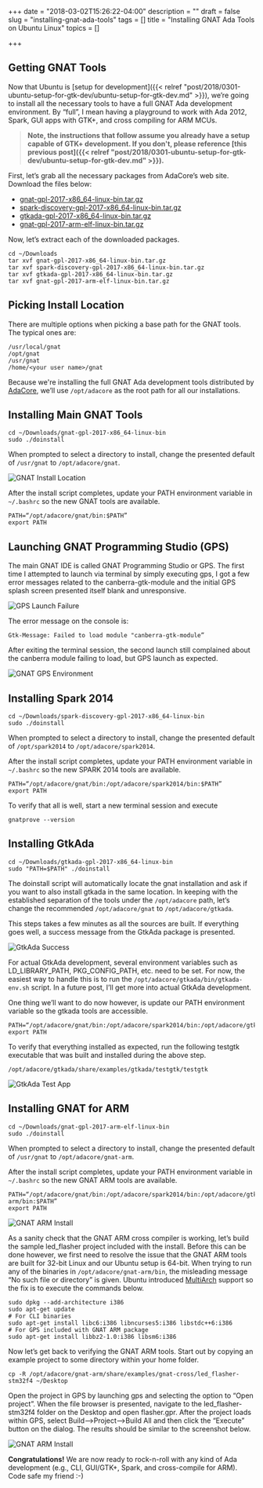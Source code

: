 +++
date = "2018-03-02T15:26:22-04:00"
description = ""
draft = false
slug = "installing-gnat-ada-tools"
tags = []
title = "Installing GNAT Ada Tools on Ubuntu Linux"
topics = []

+++

## Getting GNAT Tools

Now that Ubuntu is [setup for development]({{< relref "post/2018/0301-ubuntu-setup-for-gtk-dev/ubuntu-setup-for-gtk-dev.md" >}}), we’re going to install all the necessary tools to have a full GNAT Ada development environment. By “full”, I mean having a playground to work with Ada 2012, Spark, GUI apps with GTK+, and cross compiling for ARM MCUs.

> **Note, the instructions that follow assume you already have a setup capable of GTK+ development. If you don't, please reference [this previous post]({{< relref "post/2018/0301-ubuntu-setup-for-gtk-dev/ubuntu-setup-for-gtk-dev.md" >}}).**

First, let’s grab all the necessary packages from AdaCore’s web site. Download the files below:

- [gnat-gpl-2017-x86_64-linux-bin.tar.gz](http://mirrors.cdn.adacore.com/art/591c6d80c7a447af2deed1d7)
- [spark-discovery-gpl-2017-x86_64-linux-bin.tar.gz](http://mirrors.cdn.adacore.com/art/592c5299c7a447388d5c991d)
- [gtkada-gpl-2017-x86_64-linux-bin.tar.gz](http://mirrors.cdn.adacore.com/art/591af522c7a4473fcbb15524)
- [gnat-gpl-2017-arm-elf-linux-bin.tar.gz](http://mirrors.cdn.adacore.com/art/591c6413c7a447af2deed0e3)

Now, let’s extract each of the downloaded packages.

```
cd ~/Downloads
tar xvf gnat-gpl-2017-x86_64-linux-bin.tar.gz
tar xvf spark-discovery-gpl-2017-x86_64-linux-bin.tar.gz
tar xvf gtkada-gpl-2017-x86_64-linux-bin.tar.gz
tar xvf gnat-gpl-2017-arm-elf-linux-bin.tar.gz
```

## Picking Install Location

There are multiple options when picking a base path for the GNAT tools. The typical ones are:

```
/usr/local/gnat
/opt/gnat
/usr/gnat
/home/<your user name>/gnat
```

Because we're installing the full GNAT Ada development tools distributed by [AdaCore](https://www.adacore.com/), we’ll use `/opt/adacore` as the root path for all our installations.

## Installing Main GNAT Tools

```
cd ~/Downloads/gnat-gpl-2017-x86_64-linux-bin
sudo ./doinstall
```

When prompted to select a directory to install, change the presented default of `/usr/gnat` to `/opt/adacore/gnat`.

![GNAT Install Location](/post/2018/0303-installing-gnat-ada-tools/gnat_install_location.png)

After the install script completes, update your PATH environment variable in `~/.bashrc` so the new GNAT tools are available.

```
PATH=“/opt/adacore/gnat/bin:$PATH”
export PATH
```

## Launching GNAT Programming Studio (GPS)

The main GNAT IDE is called GNAT Programming Studio or GPS. The first time I attempted to launch via terminal by simply executing gps, I got a few error messages related to the canberra-gtk-module and the initial GPS splash screen presented itself blank and unresponsive.

![GPS Launch Failure](/post/2018/0303-installing-gnat-ada-tools/gps_launch_failure.png)

The error message on the console is:

```
Gtk-Message: Failed to load module "canberra-gtk-module”
```

After exiting the terminal session, the second launch still complained about the canberra module failing to load, but GPS launch as expected.

![GNAT GPS Environment](/post/2018/0303-installing-gnat-ada-tools/gnat_gps.png)

## Installing Spark 2014

```
cd ~/Downloads/spark-discovery-gpl-2017-x86_64-linux-bin
sudo ./doinstall
```

When prompted to select a directory to install, change the presented default of `/opt/spark2014` to `/opt/adacore/spark2014`.

After the install script completes, update your PATH environment variable in `~/.bashrc` so the new SPARK 2014 tools are available.

```
PATH=“/opt/adacore/gnat/bin:/opt/adacore/spark2014/bin:$PATH”
export PATH
```

To verify that all is well, start a new terminal session and execute

```
gnatprove --version
```

## Installing GtkAda

```
cd ~/Downloads/gtkada-gpl-2017-x86_64-linux-bin
sudo "PATH=$PATH" ./doinstall
```

The doinstall script will automatically locate the gnat installation and ask if you want to also install gtkada in the same location. In keeping with the established separation of the tools under the `/opt/adacore` path, let’s change the recommended `/opt/adacore/gnat` to `/opt/adacore/gtkada`.

This steps takes a few minutes as all the sources are built. If everything goes well, a success message from the GtkAda package is presented.

![GtkAda Success](/post/2018/0303-installing-gnat-ada-tools/gtkada_success.png)

For actual GtkAda development, several environment variables such as LD_LIBRARY_PATH, PKG_CONFIG_PATH, etc. need to be set. For now, the easiest way to handle this is to run the `/opt/adacore/gtkada/bin/gtkada-env.sh` script. In a future post, I’ll get more into actual GtkAda development.

One thing we’ll want to do now however, is update our PATH environment variable so the gtkada tools are accessible.

```
PATH=“/opt/adacore/gnat/bin:/opt/adacore/spark2014/bin:/opt/adacore/gtkada/bin:$PATH”
export PATH
```

To verify that everything installed as expected, run the following testgtk executable that was built and installed during the above step.

```
/opt/adacore/gtkada/share/examples/gtkada/testgtk/testgtk
```

![GtkAda Test App](/post/2018/0303-installing-gnat-ada-tools/testgtkada.png)

## Installing GNAT for ARM

```
cd ~/Downloads/gnat-gpl-2017-arm-elf-linux-bin
sudo ./doinstall
```

When prompted to select a directory to install, change the presented default of `/usr/gnat` to `/opt/adacore/gnat-arm`.

After the install script completes, update your PATH environment variable in `~/.bashrc` so the new GNAT ARM tools are available.

```
PATH=“/opt/adacore/gnat/bin:/opt/adacore/spark2014/bin:/opt/adacore/gtkada/bin:/opt/adacore/gnat-arm/bin:$PATH”
export PATH
```

![GNAT ARM Install](/post/2018/0303-installing-gnat-ada-tools/gnat-arm-install.png)

As a sanity check that the GNAT ARM cross compiler is working, let’s build the sample led_flasher project included with the install. Before this can be done however, we first need to resolve the issue that the GNAT ARM tools are built for 32-bit Linux and our Ubuntu setup is 64-bit. When trying to run any of the binaries in `/opt/adacore/gnat-arm/bin`, the misleading message “No such file or directory” is given. Ubuntu introduced [MultiArch](https://help.ubuntu.com/community/MultiArch) support so the fix is to execute the commands below.

```
sudo dpkg --add-architecture i386
sudo apt-get update
# For CLI binaries
sudo apt-get install libc6:i386 libncurses5:i386 libstdc++6:i386
# For GPS included with GNAT ARM package
sudo apt-get install libbz2-1.0:i386 libsm6:i386
```

Now let’s get back to verifying the GNAT ARM tools. Start out by copying an example project to some directory within your home folder.

```
cp -R /opt/adacore/gnat-arm/share/examples/gnat-cross/led_flasher-stm32f4 ~/Desktop
```

Open the project in GPS by launching gps and selecting the option to “Open project”. When the file browser is presented, navigate to the led_flasher-stm32f4 folder on the Desktop and open flasher.gpr. After the project loads within GPS, select Build—>Project—>Build All and then click the “Execute” button on the dialog. The results should be similar to the screenshot below.

![GNAT ARM Install](/post/2018/0303-installing-gnat-ada-tools/gps_arm_build.png)

**Congratulations!** We are now ready to rock-n-roll with any kind of Ada development (e.g., CLI, GUI/GTK+, Spark, and cross-compile for ARM). Code safe my friend :-)

